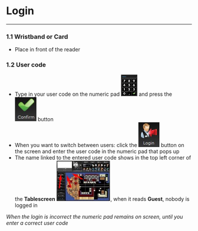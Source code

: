 # **Login**    
***
### 1.1 **Wristband or Card**
* Place in front of the reader   
### 1.2 **User code**    
* Type in your user code on the numeric pad ![numericpad](pictures/loginnumericpad.jpg) and press the ![confirmbutton](pictures/confirmbutton.jpg) button
* When you want to switch between users: click the ![loginbutton](pictures/loginbutton.jpg) button on the screen and enter the user code in the numeric pad that pops up
* The name linked to the entered user code shows in the top left corner of the **Tablescreen** ![username](pictures/waiternametablescreen.jpg), when it reads **Guest**, nobody is logged in

*When the login is incorrect the numeric pad remains on screen, until you enter a correct user code* 
